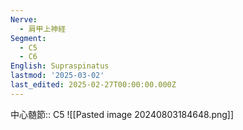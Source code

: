 ```yaml
---
Nerve:
  - 肩甲上神経
Segment:
  - C5
  - C6
English: Supraspinatus
lastmod: '2025-03-02'
last_edited: 2025-02-27T00:00:00.000Z
---
```


中心髄節:: C5
![[Pasted image 20240803184648.png]]
